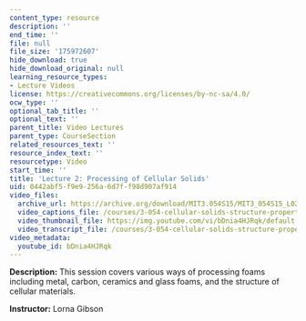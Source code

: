 ```yaml
---
content_type: resource
description: ''
end_time: ''
file: null
file_size: '175972607'
hide_download: true
hide_download_original: null
learning_resource_types:
- Lecture Videos
license: https://creativecommons.org/licenses/by-nc-sa/4.0/
ocw_type: ''
optional_tab_title: ''
optional_text: ''
parent_title: Video Lectures
parent_type: CourseSection
related_resources_text: ''
resource_index_text: ''
resourcetype: Video
start_time: ''
title: 'Lecture 2: Processing of Cellular Solids'
uid: 0442abf5-f9e9-256a-6d7f-f98d907af914
video_files:
  archive_url: https://archive.org/download/MIT3.054S15/MIT3_054S15_L02_300k.mp4
  video_captions_file: /courses/3-054-cellular-solids-structure-properties-and-applications-spring-2015/2648b886cc8c56508a79d0050a4b7156_bDnia4HJRqk.vtt
  video_thumbnail_file: https://img.youtube.com/vi/bDnia4HJRqk/default.jpg
  video_transcript_file: /courses/3-054-cellular-solids-structure-properties-and-applications-spring-2015/a2c44920ecba5819bb905cd3c64ae3bd_bDnia4HJRqk.pdf
video_metadata:
  youtube_id: bDnia4HJRqk
---
```


**Description:** This session covers various ways of processing foams including metal, carbon, ceramics and glass foams, and the structure of cellular materials.

**Instructor:** Lorna Gibson

